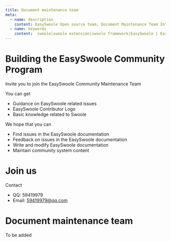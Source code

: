 ```yaml
---
title: Document maintenance team
meta:
  - name: description
    content: EasySwoole Open source team, Document Maintenance Team Introduction, EasySwoole Community
  - name: keywords
    content:  swoole|swoole extension|swoole framework|EasySwoole | EasySwoole open source team | EasySwoole Community | Document maintenance team
---
```



# Building the EasySwoole Community Program

Invite you to join the EasySwoole Community Maintenance Team

You can get

- Guidance on EasySwoole related issues
- EasySwoole Contributor Logo
- Basic knowledge related to Swoole
  
We hope that you can

- Find issues in the EasySwoole documentation
- Feedback on issues in the EasySwoole documentation
- Write and modify EasySwoole documentation 
- Maintain community system content

# Join us

Contact

- QQ: 59419979
- Email: 59419979@qq.com


# Document maintenance team

To be added

